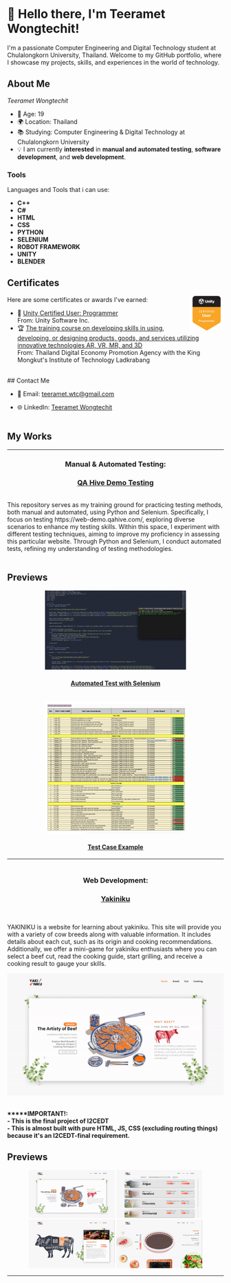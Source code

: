 # 👋 Hello there, I'm Teeramet Wongtechit!

I'm a passionate Computer Engineering and Digital Technology student at Chulalongkorn University, Thailand. Welcome to my GitHub portfolio, where I showcase my projects, skills, and experiences in the world of technology.

## About Me

_Teeramet Wongtechit_

- 🧓 Age: 19
- 🌍 Location: Thailand
- 📚 Studying: Computer Engineering & Digital Technology at Chulalongkorn University
- 💡 I am currently **interested** in **manual and automated testing**, **software development**, and 
**web development**.

<h3 align="left">Tools</h3>
Languages and Tools that i can use:

  * __C++__
  * __C#__
  * __HTML__
  * __CSS__
  * __PYTHON__
  * __SELENIUM__
  * __ROBOT FRAMEWORK__
  * __UNITY__
  * __BLENDER__

## Certificates

Here are some certificates or awards I've earned:
<img align="right" src="/materials/unity-certified-user-programmer.png" alt="Unity Certified Badge" width="80" height="80"/>
<br>

- 🏅 [Unity Certified User: Programmer](/materials/Unity_Cert.jpg)<br>  From: Unity Software Inc.
- 🏆 [The training course on developing skills in using, developing, or designing products, goods, and services utilizing innovative technologies AR, VR, MR, and 3D](/materials/1209702179951_cert-1.png)<br> From: Thailand Digital Economy Promotion Agency with the King Mongkut's Institute of Technology Ladkrabang
<br>
## Contact Me
</div>

- 📧 Email: teeramet.wtc@gmail.com

- 🌐 LinkedIn: [Teeramet Wongtechit](https://linkedin.com/in/teeramet-wongtechit)
<br> <br>
## My Works
---
<div align="center">
  <h3>Manual & Automated Testing:</h3>
  <h3><a href="https://github.com/Alknot1122/QAHive_Demo">QA Hive Demo Testing</a></h3>
</div>
<br>
This repository serves as my training ground for practicing testing methods, both manual and automated, using Python and Selenium. Specifically, I focus on testing https://web-demo.qahive.com/, exploring diverse scenarios to enhance my testing skills. Within this space, I experiment with different testing techniques, aiming to improve my proficiency in assessing this particular website. Through Python and Selenium, I conduct automated tests, refining my understanding of testing methodologies.
<br><br>  

## Previews

<div align="center">
  <img src="./gif/test.gif" alt="Test Gif" style="width: 65%; height: 70%;" autoplay loop>
  <br>

  <h4><a href="https://github.com/Alknot1122/QAHive_Demo/blob/main/Test_Login_Selenium.py">Automated Test with Selenium</a></h4>
  <br>
</div>

<div align="center">
  <img src="./materials/TestCase.png" alt="Testcase" style="width: 65%; height: 65%;">
  <br>

  <h4><a href="https://github.com/Alknot1122/QAHive_Demo/blob/main/Testcases.xlsx">Test Case Example</a></h4>
</div>



---

#
<div align="center">
  <h3>Web Development:</h3>
  <h3><a href="https://github.com/Taihenc/YAKINIKU">Yakiniku</a></h3>
</div>
<br>

YAKINIKU is a website for learning about yakiniku. This site will provide you with a variety of cow breeds along with valuable information. It includes details about each cut, such as its origin and cooking recommendations. Additionally, we offer a mini-game for yakiniku enthusiasts where you can select a beef cut, read the cooking guide, start grilling, and receive a cooking result to gauge your skills.
<br>
<div align="center">
<img src="./gif/overall.gif" alt="Overall GIF" autoplay loop>
</div>
<br>

__*****IMPORTANT!: </br>- This is the final project of I2CEDT</br>- This is almost built with pure HTML, JS, CSS (excluding routing things) because it's an I2CEDT-final requirement.__


## Previews
<div align="center">
<img src="./gif/overall.gif" alt="Overall GIF" width="200" autoplay loop>
<img src="./gif/breed.gif" alt="Breed GIF" width="200" autoplay loop>
<img src="./gif/cut.gif" alt="Cut GIF" width="200" autoplay loop>
<img src="./gif/cook.gif" alt="Cook GIF" width="200" autoplay loop>
</div>



---

